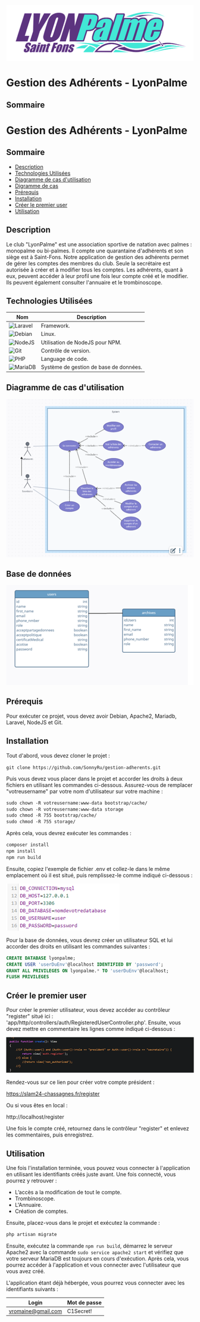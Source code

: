 ![Logo LyonPalme](/Images/readme_logo__1_.png)

# Gestion des Adhérents - LyonPalme

## Sommaire

# Gestion des Adhérents - LyonPalme

## Sommaire

- [Description](#description)
- [Technologies Utilisées](#techno)
- [Diagramme de cas d'utilisation](#utilisation)
- [Digramme de cas](#bdd)
- [Prérequis](#prerequis)
- [Installation](#installation)
- [Créer le premier user](#premieruser)
- [Utilisation](#utile)



## Description <a id="description"></a>

Le club "LyonPalme" est une association sportive de natation avec palmes : monopalme ou bi-palmes. Il compte une quarantaine d'adhérents et son siège est à Saint-Fons. Notre application de gestion des adhérents permet de gérer les comptes des membres du club. Seule la secrétaire est autorisée à créer et à modifier tous les comptes. Les adhérents, quant à eux, peuvent accéder à leur profil une fois leur compte créé et le modifier. Ils peuvent également consulter l'annuaire et le trombinoscope.



## Technologies Utilisées <a id="techno"></a>

| **Nom** | **Description** |
| ------- | ------------- |
| ![Laravel](https://img.shields.io/badge/laravel-%23FF2D20.svg?style=for-the-badge&logo=laravel&logoColor=white) | Framework. |
| ![Debian](https://img.shields.io/badge/Debian-D70A53?style=for-the-badge&logo=debian&logoColor=white) | Linux. |
| ![NodeJS](https://img.shields.io/badge/node.js-6DA55F?style=for-the-badge&logo=node.js&logoColor=white) | Utilisation de NodeJS pour NPM. |
| ![Git](https://img.shields.io/badge/git-%23F05033.svg?style=for-the-badge&logo=git&logoColor=white) | Contrôle de version. |
| ![PHP](https://img.shields.io/badge/php-%23777BB4.svg?style=for-the-badge&logo=php&logoColor=white) | Language de code. |
| ![MariaDB](https://img.shields.io/badge/MariaDB-003545?style=for-the-badge&logo=mariadb&logoColor=white)| Système de gestion de base de données. |



## Diagramme de cas d'utilisation <a id="utilisation"></a>

![Diagramme de cas d'utilisation](/Images/activité.png)


## Base de données <a id="bdd"></a>

![Base de données](/Images/bdd.png)



## Prérequis <a id="prerequis"></a>

Pour exécuter ce projet, vous devez avoir Debian, Apache2, Mariadb, Laravel, NodeJS et Git.



## Installation <a id="installation"></a>

Tout d'abord, vous devez cloner le projet :

```git clone https://github.com/SonnyRu/gestion-adherents.git```

Puis vous devez vous placer dans le projet et accorder les droits à deux fichiers en utilisant les commandes ci-dessous. Assurez-vous de remplacer "votreusername" par votre nom d'utilisateur sur votre machine :

```xml
sudo chown -R votreusername:www-data bootstrap/cache/
sudo chown -R votreusername:www-data storage
sudo chmod -R 755 bootstrap/cache/
sudo chmod -R 755 storage/
```


Après cela, vous devrez exécuter les commandes : 
```xml
composer install
npm install
npm run build
```

Ensuite, copiez l'exemple de fichier .env et collez-le dans le même emplacement où il est situé, puis remplissez-le comme indiqué ci-dessous :

![.env](/Images/env.png)

Pour la base de données, vous devrez créer un utilisateur SQL et lui accorder des droits en utilisant les commandes suivantes :

```sql
CREATE DATABASE lyonpalme;
CREATE USER 'userDuEnv'@localhost IDENTIFIED BY 'password';
GRANT ALL PRIVILEGES ON lyonpalme.* TO 'userDuEnv'@localhost;
FLUSH PRIVILEGES
```

## Créer le premier user <a id="premieruser"></a>

Pour créer le premier utilisateur, vous devez accéder au contrôleur "register" situé ici : 'app/http/controllers/auth/RegisteredUserController.php'. Ensuite, vous devez mettre en commentaire les lignes comme indiqué ci-dessous :

![commentaire](/Images/commentaire.png)

Rendez-vous sur ce lien pour créer votre compte président :

https://slam24-chassagnes.fr/register

Ou si vous êtes en local :

http://localhost/register

Une fois le compte créé, retournez dans le contrôleur "register" et enlevez les commentaires, puis enregistrez.



## Utilisation <a id="utile"></a>

Une fois l'installation terminée, vous pouvez vous connecter à l'application en utilisant les identifiants créés juste avant. Une fois connecté, vous pourrez y retrouver :

- L’accès a la modification de tout le compte.
- Trombinoscope.
- L'Annuaire.
- Création de comptes.

Ensuite, placez-vous dans le projet et exécutez la commande :

```xml
php artisan migrate
```

Ensuite, exécutez la commande ```npm run build```, démarrez le serveur Apache2 avec la commande ```sudo service apache2 start``` et vérifiez que votre serveur MariaDB est toujours en cours d'exécution. Après cela, vous pourrez accéder à l'application et vous connecter avec l'utilisateur que vous avez créé.

L'application étant déjà hébergée, vous pourrez vous connecter avec les identifiants suivants :

| **Login** | **Mot de passe** |
| ------- | ------------- |
| vromaine@gmail.com | C1Secret! |






